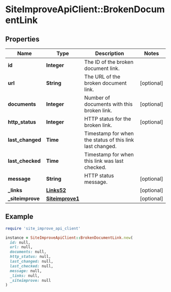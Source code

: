 # SiteImproveApiClient::BrokenDocumentLink

## Properties

| Name | Type | Description | Notes |
| ---- | ---- | ----------- | ----- |
| **id** | **Integer** | The ID of the broken document link. |  |
| **url** | **String** | The URL of the broken document link. | [optional] |
| **documents** | **Integer** | Number of documents with this broken link. | [optional] |
| **http_status** | **Integer** | HTTP status for the broken link. | [optional] |
| **last_changed** | **Time** | Timestamp for when the status of this link last changed. |  |
| **last_checked** | **Time** | Timestamp for when this link was last checked. |  |
| **message** | **String** | HTTP status message. | [optional] |
| **_links** | [**Links52**](Links52.md) |  | [optional] |
| **_siteimprove** | [**Siteimprove1**](Siteimprove1.md) |  | [optional] |

## Example

```ruby
require 'site_improve_api_client'

instance = SiteImproveApiClient::BrokenDocumentLink.new(
  id: null,
  url: null,
  documents: null,
  http_status: null,
  last_changed: null,
  last_checked: null,
  message: null,
  _links: null,
  _siteimprove: null
)
```

